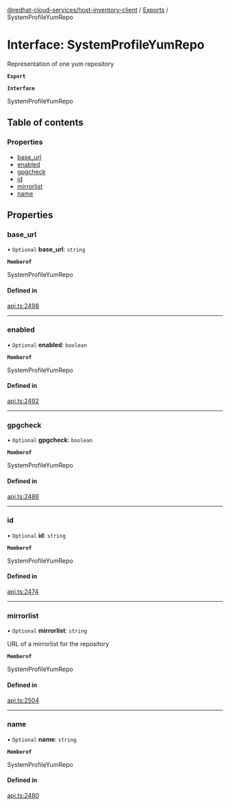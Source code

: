 [@redhat-cloud-services/host-inventory-client](../README.md) / [Exports](../modules.md) / SystemProfileYumRepo

# Interface: SystemProfileYumRepo

Representation of one yum repository

**`Export`**

**`Interface`**

SystemProfileYumRepo

## Table of contents

### Properties

- [base\_url](SystemProfileYumRepo.md#base_url)
- [enabled](SystemProfileYumRepo.md#enabled)
- [gpgcheck](SystemProfileYumRepo.md#gpgcheck)
- [id](SystemProfileYumRepo.md#id)
- [mirrorlist](SystemProfileYumRepo.md#mirrorlist)
- [name](SystemProfileYumRepo.md#name)

## Properties

### base\_url

• `Optional` **base\_url**: `string`

**`Memberof`**

SystemProfileYumRepo

#### Defined in

[api.ts:2498](https://github.com/RedHatInsights/javascript-clients/blob/master/packages/host-inventory/api.ts#L2498)

___

### enabled

• `Optional` **enabled**: `boolean`

**`Memberof`**

SystemProfileYumRepo

#### Defined in

[api.ts:2492](https://github.com/RedHatInsights/javascript-clients/blob/master/packages/host-inventory/api.ts#L2492)

___

### gpgcheck

• `Optional` **gpgcheck**: `boolean`

**`Memberof`**

SystemProfileYumRepo

#### Defined in

[api.ts:2486](https://github.com/RedHatInsights/javascript-clients/blob/master/packages/host-inventory/api.ts#L2486)

___

### id

• `Optional` **id**: `string`

**`Memberof`**

SystemProfileYumRepo

#### Defined in

[api.ts:2474](https://github.com/RedHatInsights/javascript-clients/blob/master/packages/host-inventory/api.ts#L2474)

___

### mirrorlist

• `Optional` **mirrorlist**: `string`

URL of a mirrorlist for the repository

**`Memberof`**

SystemProfileYumRepo

#### Defined in

[api.ts:2504](https://github.com/RedHatInsights/javascript-clients/blob/master/packages/host-inventory/api.ts#L2504)

___

### name

• `Optional` **name**: `string`

**`Memberof`**

SystemProfileYumRepo

#### Defined in

[api.ts:2480](https://github.com/RedHatInsights/javascript-clients/blob/master/packages/host-inventory/api.ts#L2480)

